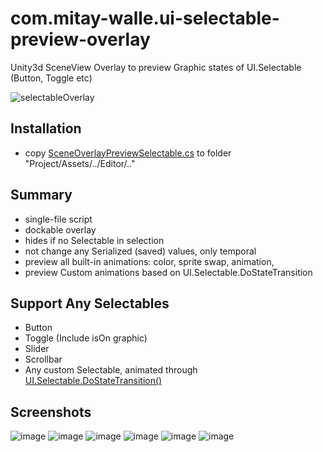 # com.mitay-walle.ui-selectable-preview-overlay
Unity3d SceneView Overlay to preview Graphic states of UI.Selectable (Button, Toggle etc) 

![selectableOverlay](https://github.com/user-attachments/assets/680a86c0-9de2-4b9d-8f7a-12421a89a524)

## Installation
- copy [SceneOverlayPreviewSelectable.cs](https://github.com/mitay-walle/com.mitay-walle.ui-selectable-preview-overlay/blob/main/SceneOverlayPreviewSelectable.cs) to folder "Project/Assets/../Editor/.."
## Summary
- single-file script
- dockable overlay
- hides if no Selectable in selection
- not change any Serialized (saved) values, only temporal
- preview all built-in animations: color, sprite swap, animation,
- preview Custom animations based on UI.Selectable.DoStateTransition 
## Support Any Selectables
- Button
- Toggle (Include isOn graphic)
- Slider
- Scrollbar
- Any custom Selectable, animated through [UI.Selectable.DoStateTransition()](https://docs.unity.cn/Packages/com.unity.ugui@1.0/api/UnityEngine.UI.Selectable.html#UnityEngine_UI_Selectable_DoStateTransition_UnityEngine_UI_Selectable_SelectionState_System_Boolean_)

## Screenshots
![image](https://github.com/user-attachments/assets/1061f466-e857-4d25-a2a6-20879cef8b7a)
![image](https://github.com/user-attachments/assets/2442032d-73cf-44c0-9c29-7f3016b1e0c8)
![image](https://github.com/user-attachments/assets/225fe27a-8d19-49ca-9383-2e83f013ad94)
![image](https://github.com/user-attachments/assets/ca381548-2dc9-4534-90c5-8ce59a6da72f)
![image](https://github.com/user-attachments/assets/b4110b57-6f0f-417f-9d14-888a659d5873)
![image](https://github.com/user-attachments/assets/839f5e49-dcdb-4283-ac97-9036f37503a4)

